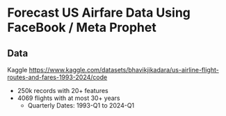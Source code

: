 # Forecast US Airfare Data Using FaceBook / Meta Prophet
## Data
Kaggle https://www.kaggle.com/datasets/bhavikjikadara/us-airline-flight-routes-and-fares-1993-2024/code
* 250k records with 20+ features
* 4069 flights with at most 30+ years
  * Quarterly Dates: 1993-Q1 to 2024-Q1
